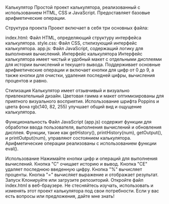 Калькулятор
Простой проект калькулятора, реализованный с использованием HTML, CSS и JavaScript. Предоставляет базовые арифметические операции.

Структура проекта
Проект включает в себя три основных файла:

index.html: Файл HTML, определяющий структуру интерфейса калькулятора.
style.css: Файл CSS, стилизующий интерфейс калькулятора.
app.js: Файл JavaScript, содержащий логику для выполнения вычислений.
Интерфейс калькулятора
Интерфейс калькулятора имеет чистый и удобный макет с отдельными дисплеями для истории вычислений и текущего вывода. Поддерживает основные арифметические операции и включает кнопки для цифр от 0 до 9, а также кнопки для очистки, удаления последней цифры, вычисления процентов и равно.

Стилизация
Калькулятор имеет отзывчивый и визуально привлекательный дизайн. Цветовая гамма и макет оптимизированы для приятного визуального восприятия. Использование шрифта Poppins и цвета фона rgb(140, 82, 255) улучшает общий вид и ощущение калькулятора.

Функциональность
Файл JavaScript (app.js) содержит функции для обработки ввода пользователя, выполнения вычислений и обновления дисплея. Функции, такие как getHistory(), printHistory(num), getOutput(), и printOutput(num), управляют состоянием калькулятора. Арифметические операции реализованы с использованием функции eval().

Использование
Нажимайте кнопки цифр и операций для выполнения вычислений.
Кнопка "C" очищает историю и вывод.
Кнопка "CE" удаляет последнюю введенную цифру.
Кнопка "%" вычисляет проценты.
Кнопка "=" вычисляет выражение и отображает результат.
Запуск
Клонируйте или загрузите репозиторий.
Откройте файл index.html в веб-браузере.
Не стесняйтесь изучать, использовать и изменять этот проект калькулятора под свои потребности. Если у вас есть вопросы или предложения, дайте мне знать!

